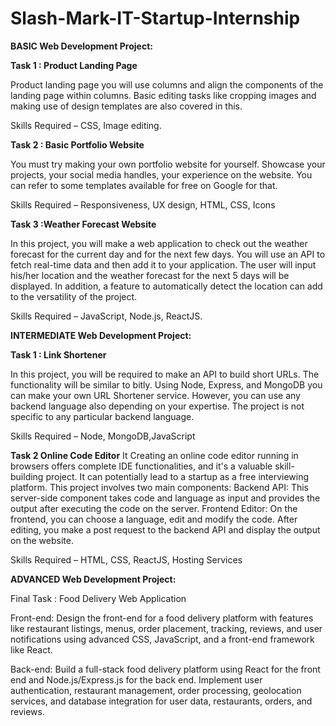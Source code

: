 # Slash-Mark-IT-Startup-Internship

**BASIC Web Development Project:**

**Task 1 : Product Landing Page**

Product landing page you will use columns and align the components of the landing page within columns. Basic editing tasks like cropping images and making use of design templates are also covered in this.

Skills Required – CSS, Image editing.

**Task 2 : Basic Portfolio Website**

You must try making your own portfolio website for yourself. Showcase your projects, your social media handles, your experience on the website. You can refer to some templates available for free on Google for that.

Skills Required – Responsiveness, UX design, HTML, CSS, Icons

**Task 3 :Weather Forecast Website**

In this project, you will make a web application to check out the weather forecast for the current day and for the next few days. You will use an API to fetch real-time data and then add it to your application. The user will input his/her location and the weather forecast for the next 5 days will be displayed. In addition, a feature to automatically detect the location can add to the versatility of the project.

Skills Required – JavaScript, Node.js, ReactJS.

**INTERMEDIATE Web Development Project:**

**Task 1 : Link Shortener**

In this project, you will be required to make an API to build short URLs. The functionality will be similar to bitly. Using Node, Express, and MongoDB you can make your own URL Shortener service. However, you can use any backend language also depending on your expertise. The project is not specific to any particular backend language.

Skills Required – Node, MongoDB,JavaScript

**Task 2 Online Code Editor**
It Creating an online code editor running in browsers offers complete IDE functionalities, and it's a valuable skill-building project. It can potentially lead to a startup as a free interviewing platform. This project involves two main components: Backend API: This server-side component takes code and language as input and provides the output after executing the code on the server. Frontend Editor: On the frontend, you can choose a language, edit and modify the code. After editing, you make a post request to the backend API and display the output on the website.

Skills Required – HTML, CSS, ReactJS, Hosting Services

**ADVANCED Web Development Project:**

Final Task : Food Delivery Web Application

Front-end: Design the front-end for a food delivery platform with features like restaurant listings, menus, order placement, tracking, reviews, and user notifications using advanced CSS, JavaScript, and a front-end framework like React.

Back-end: Build a full-stack food delivery platform using React for the front end and Node.js/Express.js for the back end. Implement user authentication, restaurant management, order processing, geolocation services, and database integration for user data, restaurants, orders, and reviews.

